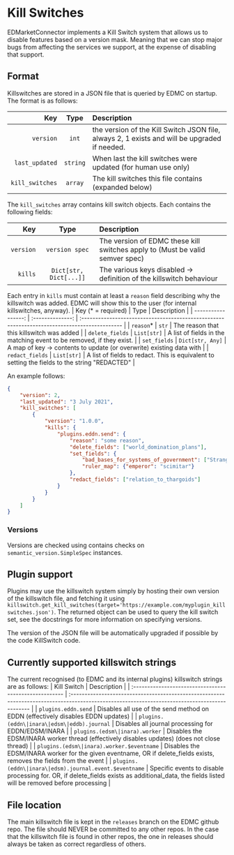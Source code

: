 # Kill Switches

EDMarketConnector implements a Kill Switch system that allows us to disable features based on a version mask. Meaning that we can stop major bugs from affecting the services we support, at the expense of disabling that support.

## Format

Killswitches are stored in a JSON file that is queried by EDMC on startup. The format is as follows:

|             Key |   Type   | Description                                                                                  |
| --------------: | :------: | :------------------------------------------------------------------------------------------- |
|       `version` |  `int`   | the version of the Kill Switch JSON file, always 2, 1 exists and will be upgraded if needed. |
|  `last_updated` | `string` | When last the kill switches were updated (for human use only)                                |
| `kill_switches` | `array`  | The kill switches this file contains (expanded below)                                        |

The `kill_switches` array contains kill switch objects. Each contains the following fields:

|       Key |          Type          | Description                                                                  |
| --------: | :--------------------: | :--------------------------------------------------------------------------- |
| `version` |     `version spec`     | The version of EDMC these kill switches apply to (Must be valid semver spec) |
|   `kills` | `Dict[str, Dict[...]]` | The various keys disabled -> definition of the killswitch behaviour          |

Each entry in `kills` must contain at least a `reason` field describing why the killswitch was added. EDMC will show
this to the user (for internal killswitches, anyway).
| Key (* = required) |       Type       | Description                                                                                   |
| -----------------: | :--------------: | :-------------------------------------------------------------------------------------------- |
|          `reason`* |      `str`       | The reason that this killswitch was added                                                     |
|    `delete_fields` |   `List[str]`    | A list of fields in the matching event to be removed, if they exist.                          |
|       `set_fields` | `Dict[str, Any]` | A map of key -> contents to update (or overwrite) existing data with                          |
|    `redact_fields` |   `List[str]`    | A list of fields to redact. This is equivalent to setting the fields to the string "REDACTED" |

An example follows:

```json
{
    "version": 2,
    "last_updated": "3 July 2021",
    "kill_switches": [
        {
            "version": "1.0.0",
            "kills": {
                "plugins.eddn.send": {
                    "reason": "some reason",
                    "delete_fields": ["world_domination_plans"],
                    "set_fields": {
                        "bad_bases_for_systems_of_government": ["Strange women lying in ponds distributing swords"],
                        "ruler_map": {"emperor": "scimitar"}
                    },
                    "redact_fields": ["relation_to_thargoids"]
                }
            }
        }
    ]
}
```

### Versions

Versions are checked using contains checks on `semantic_version.SimpleSpec` instances.

## Plugin support

Plugins may use the killswitch system simply by hosting their own version of the killswitch file, and fetching it
using `killswitch.get_kill_switches(target='https://example.com/myplugin_killswitches.json')`. The returned object can
be used to query the kill switch set, see the docstrings for more information on specifying versions.

The version of the JSON file will be automatically upgraded if possible by the code KillSwitch code.

## Currently supported killswitch strings

 <!-- TODO: update this with new behaviour for various fields -->
The current recognised (to EDMC and its internal plugins) killswitch strings are as follows:
| Kill Switch                                            | Description                                                                                                                                    |
| :----------------------------------------------------- | :--------------------------------------------------------------------------------------------------------------------------------------------- |
| `plugins.eddn.send`                                    | Disables all use of the send method on EDDN (effectively disables EDDN updates)                                                                |
| `plugins.(eddn\|inara\|edsm\|eddb).journal`            | Disables all journal processing for EDDN/EDSM/INARA                                                                                            |
| `plugins.(edsm\|inara).worker`                         | Disables the EDSM/INARA worker thread (effectively disables updates) (does not close thread)                                                   |
| `plugins.(edsm\|inara).worker.$eventname`              | Disables the EDSM/INARA worker for the given eventname, OR if delete_fields exists, removes the fields from the event                          |
| `plugins.(eddn\|inara\|edsm).journal.event.$eventname` | Specific events to disable processing for. OR, if delete_fields exists as additional_data, the fields listed will be removed before processing |

## File location

The main killswitch file is kept in the `releases` branch on the EDMC github repo. The file should NEVER be committed to
any other repos. In the case that the killswitch file is found in other repos, the one in releases should always
be taken as correct regardless of others.
